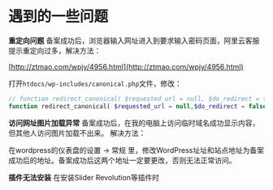 # 遇到的一些问题

**重定向问题**
备案成功后，浏览器输入网址进入到要求输入密码页面，阿里云客服提示重定向过多，解决方法：

[http://ztmao.com/wpjy/4956.html](http://ztmao.com/wpjy/4956.html)

打开`htdocs/wp-includes/canonical.php`文件，修改：

```php
// function redirect_canonical( $requested_url = null, $do_redirect = true ) {
function redirect_canonical( $requested_url = null,$do_redirect = false) {
```

**访问网址图片加载异常**
备案成功后，在我的电脑上访问临时域名成功显示内容，但其他人访问图片加载不出来。
解决方法：

在wordpress的仪表盘的设置 -> 常规 里，修改WordPress址址和站点地址为备案成功后的地址。备案成功后这两个地址一定要更改，否则无法正常访问。


**插件无法安装**
在安装Slider Revolution等插件时
